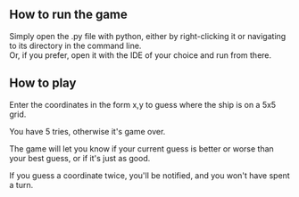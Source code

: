 ## How to run the game
Simply open the .py file with python, either by right-clicking it or navigating to its directory in the command line.  
Or, if you prefer, open it with the IDE of your choice and run from there.

## How to play
Enter the coordinates in the form x,y to guess where the ship is on a 5x5 grid.

You have 5 tries, otherwise it's game over.

The game will let you know if your current guess is better or worse than your best guess, or if it's just as good.

If you guess a coordinate twice, you'll be notified, and you won't have spent a turn.
